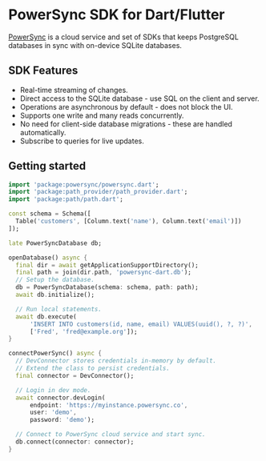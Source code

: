 # PowerSync SDK for Dart/Flutter

[PowerSync](https://powersync.co) is a cloud service and set of SDKs that keeps PostgreSQL databases in sync with on-device SQLite databases.

## SDK Features

 * Real-time streaming of changes.
 * Direct access to the SQLite database - use SQL on the client and server.
 * Operations are asynchronous by default - does not block the UI.
 * Supports one write and many reads concurrently.
 * No need for client-side database migrations - these are handled automatically.
 * Subscribe to queries for live updates.

## Getting started


```dart
import 'package:powersync/powersync.dart';
import 'package:path_provider/path_provider.dart';
import 'package:path/path.dart';

const schema = Schema([
  Table('customers', [Column.text('name'), Column.text('email')])
]);

late PowerSyncDatabase db;

openDatabase() async {
  final dir = await getApplicationSupportDirectory();
  final path = join(dir.path, 'powersync-dart.db');
  // Setup the database.
  db = PowerSyncDatabase(schema: schema, path: path);
  await db.initialize();

  // Run local statements.
  await db.execute(
      'INSERT INTO customers(id, name, email) VALUES(uuid(), ?, ?)',
      ['Fred', 'fred@example.org']);
}

connectPowerSync() async {
  // DevConnector stores credentials in-memory by default.
  // Extend the class to persist credentials.
  final connector = DevConnector();

  // Login in dev mode.
  await connector.devLogin(
      endpoint: 'https://myinstance.powersync.co',
      user: 'demo',
      password: 'demo');

  // Connect to PowerSync cloud service and start sync.
  db.connect(connector: connector);
}
```
